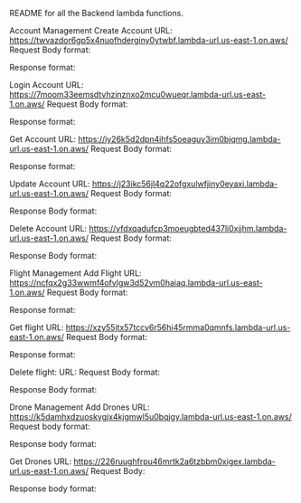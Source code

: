 README for all the Backend lambda functions. 

Account Management 
Create Account 
URL: https://twvazdor6gp5x4nuofhderginy0ytwbf.lambda-url.us-east-1.on.aws/
Request Body format: 

Response format: 

Login Account
URL: https://7moom33eemsdtvhzinznxo2mcu0wueqr.lambda-url.us-east-1.on.aws/
Request Body format:


Response format:

Get Account
URL: https://iy26k5d2dpn4ihfs5oeaguy3im0bjqmg.lambda-url.us-east-1.on.aws/ 
Request Body format: 


Response format: 


Update Account
URL: https://j23ikc56jl4q22ofgxulwfjiny0eyaxi.lambda-url.us-east-1.on.aws/ 
Request Body format: 


Response Body format: 


Delete Account
URL: https://vfdxqadufcp3moeugbted437li0xjjhm.lambda-url.us-east-1.on.aws/ 
Request Body format: 


Response Body format: 

Flight Management
Add Flight
URL: https://ncfqx2g33wwmf4ofvlgw3d52vm0haiaq.lambda-url.us-east-1.on.aws/
Request Body format: 


Response format: 


Get flight 
URL: https://xzy55jtx57tccv6r56hi45rmma0qmnfs.lambda-url.us-east-1.on.aws/ 
Request Body format: 

Response format: 

Delete flight:
URL:
Request Body format:

Response Body format: 

Drone Management
Add Drones
URL: https://k5damhxdzuoskygjx4kjgmwl5u0bqjgy.lambda-url.us-east-1.on.aws/ 
Request body format: 

Response body format: 

Get Drones
URL: https://226ruughfrpu46mrtk2a6tzbbm0xigex.lambda-url.us-east-1.on.aws/ 
Request Body: 


Response body format: 

